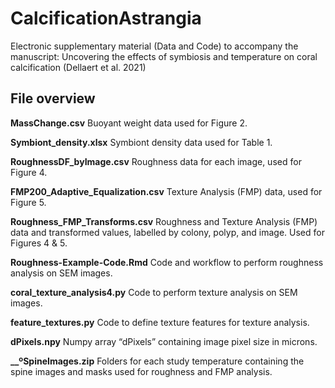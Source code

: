 # CalcificationAstrangia
Electronic supplementary material (Data and Code) to accompany the manuscript: Uncovering the effects of symbiosis and temperature on coral calcification (Dellaert et al. 2021)

## File overview

**MassChange.csv** Buoyant weight data used for Figure 2. 

**Symbiont_density.xlsx** Symbiont density data used for Table 1.

**RoughnessDF_byImage.csv** Roughness data for each image, used for Figure 4.

**FMP200_Adaptive_Equalization.csv** Texture Analysis (FMP) data, used for Figure 5. 

**Roughness_FMP_Transforms.csv** Roughness and Texture Analysis (FMP) data and transformed values, labelled by colony, polyp, and image. Used for Figures 4 & 5. 

**Roughness-Example-Code.Rmd** Code and workflow to perform roughness analysis on SEM images.

**coral_texture_analysis4.py** Code to perform texture analysis on SEM images.

**feature_textures.py** Code to define texture features for texture analysis.

**dPixels.npy** Numpy array “dPixels” containing image pixel size in microns.

**__ºSpineImages.zip** Folders for each study temperature containing the spine images and masks used for roughness and FMP analysis.
